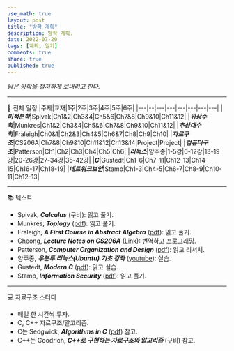 ```yaml
---
use_math: true
layout: post
title: "방학 계획"
description: 방학 계획.
date: 2022-07-20
tags: [계획, 일기]
comments: true
share: true
published: true
---
```


*남은 방학을 철저하게 보내려고 한다.*

---
:penguin: 전체 일정
|주제|교재|1주|2주|3주|4주|5주|6주|
|---|--|---|---|---|---|---|---|
|***미적분학***|Spivak|Ch1&2|Ch3&4|Ch5&6|Ch7&8|Ch9&10|Ch11&12|
|***위상수학***|Munkres|Ch1&2|Ch3&4|Ch5&6|Ch7&8|Ch9&10|Ch11&12|
|***추상대수학***|Fraleigh|Ch0&1|Ch2&3|Ch4&5|Ch6&7|Ch8|Ch9|Ch10|
|***자료구조***|CS206A|Ch7&8|Ch9&10|Ch11&12|Ch13&14|Project|Project|
|***컴퓨터구조***|Patterson|Ch1|Ch2|Ch3|Ch4|Ch5|Ch6|
|***리눅스***|양주종|1-5강|6-12강|13-19강|20-26강|27-34강|35-42강|
|***C***|Gustedt|Ch1-6|Ch7-11|Ch12-13|Ch14-15|Ch16-17|Ch18-19|
|***네트워크보안***|Stamp|Ch1-3|Ch4-5|Ch6-7|Ch8-9|Ch10-11|Ch12-13|

---
:books: 텍스트
- Spivak, ***Calculus*** (구비): 읽고 풀기.
- Munkres, ***Toplogy*** ([pdf](http://mathcenter.spb.ru/nikaan/2019/topology/4.pdf)): 읽고 풀기.
- Fraleigh, ***A First Course in Abstract Algebra*** ([pdf](https://www.academia.edu/45050386/A_first_course_in_abstract_algebra_by_Fraleigh_John_B_z_lib_org_)): 읽고 풀기.
- Cheong, ***Lecture Notes on CS206A*** ([Link](https://otfried.org/courses/cs206/)): 번역하고 프로그래밍.
- Patterson, ***Computer Organization and Design*** ([pdf](https://www.academia.edu/27585711/Computer_Organisation_and_Design_5th_Edition)): 읽고 리서치.
- 양주종, ***우분투 리눅스(Ubuntu) 기초 강좌*** ([youtube](https://www.youtube.com/playlist?list=PLSxm-MRGlRArFAwx-fNkKYC8IlW39Psyq)): 실습.
- Gustedt, ***Modern C*** ([pdf](https://hal.inria.fr/hal-02383654/file/ModernC.pdf)): 읽고 실습.
- Stamp, ***Information Security*** ([pdf](http://www.microlinkcolleges.net/elib/files/undergraduate/Management/Information%20Security%20Principles%20and%20Practice%202nd%20Edition%20-%20Stamp.pdf)): 읽고 풀기.

---

:computer: 자료구조 스터디
- 매일 한 시간씩 투자.
- C, C++ 자료구조/알고리즘.
- C는 Sedgwick, ***Algorithms in C*** ([pdf](https://theswissbay.ch/pdf/Gentoomen%20Library/Algorithms/Algorithms%20in%20C.pdf)) 참고.
- C++는 Goodrich, ***C++로 구현하는 자료구조와 알고리즘*** (구비) 참고.
